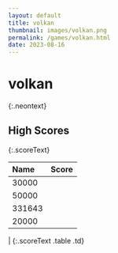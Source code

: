 ```yaml
---
layout: default
title: volkan
thumbnail: images/volkan.png
permalink: /games/volkan.html
date: 2023-08-16
---
```


# volkan 
{:.neontext}

## High Scores 
{:.scoreText}

| Name | Score | 
| :---- | ----: | 
| 30000 | 
| 50000 | 
| 331643 | 
| 20000 | 
| 
{:.scoreText .table .td}